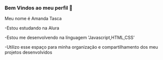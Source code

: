 ### Bem Vindos ao meu perfil 🖤
Meu nome é Amanda Tasca

-Estou estudando na Alura

-Estou me desenvolvendo na línguagem 'Javascript,HTML,CSS'

-Utilizo esse espaço para minha organização e compartilhamento dos meu projetos desenvolvidos
